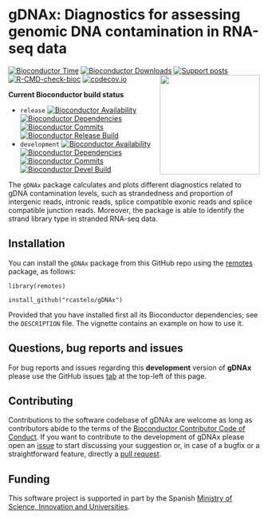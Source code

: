 # gDNAx: Diagnostics for assessing genomic DNA contamination in RNA-seq data

[![Bioconductor Time](https://bioconductor.org/shields/years-in-bioc/gDNAx.svg)](https://bioconductor.org/packages/release/bioc/html/gDNAx.html "How long has been gDNAx in a release of Bioconductor")
[![Bioconductor Downloads](https://bioconductor.org/shields/downloads/release/gDNAx.svg)](https://bioconductor.org/packages/stats/bioc/gDNAx/ "Ranking by number of downloads. A lower number means the package is downloaded more frequently. Determined within a package type (software, experiment, annotation, workflow) and uses the number of distinct IPs for the last 12 months.")
[![Support posts](https://bioconductor.org/shields/posts/gDNAx.svg)](https://support.bioconductor.org/t/gDNAx/ "Support site activity on gDNAx, last 6 months: answered posts/total posts.")
[![R-CMD-check-bioc](https://github.com/rcastelo/gDNAx/workflows/R-CMD-check-bioc/badge.svg)](https://github.com/rcastelo/gDNAx/actions?query=workflow%3AR-CMD-check-bioc)
[![codecov.io](https://codecov.io/github/rcastelo/gDNAx/coverage.svg?branch=devel)](https://app.codecov.io/github/rcastelo/gDNAx?branch=devel)
<img align="right" src="https://raw.githubusercontent.com/Bioconductor/BiocStickers/master/gDNAx/gDNAx.png" height="200"/>

**Current Bioconductor build status**
- `release` [![Bioconductor Availability](https://bioconductor.org/shields/availability/release/gDNAx.svg)](https://bioconductor.org/packages/release/bioc/html/gDNAx.html#archives "Whether gDNAx release is available on all platforms")
[![Bioconductor Dependencies](https://bioconductor.org/shields/dependencies/release/gDNAx.svg)](https://bioconductor.org/packages/release/bioc/html/gDNAx.html#since "Number of recursive dependencies needed to install package")
[![Bioconductor Commits](https://bioconductor.org/shields/lastcommit/release/bioc/gDNAx.svg)](https://bioconductor.org/checkResults/release/bioc-LATEST/gDNAx "Time since last commit, possible values: today, < 1 week, < 1 month, < 3 months, since release, before release")
[![Bioconductor Release Build](https://bioconductor.org/shields/build/release/bioc/gDNAx.svg)](https://bioconductor.org/checkResults/release/bioc-LATEST/gDNAx/ "Bioconductor release build")
- `development` [![Bioconductor Availability](https://bioconductor.org/shields/availability/devel/gDNAx.svg)](https://bioconductor.org/packages/devel/bioc/html/gDNAx.html#archives "Whether gDNAx devel is available on all platforms")
[![Bioconductor Dependencies](https://bioconductor.org/shields/dependencies/devel/gDNAx.svg)](https://bioconductor.org/packages/devel/bioc/html/gDNAx.html#since "Number of recursive dependencies needed to install package")
[![Bioconductor Commits](https://bioconductor.org/shields/lastcommit/devel/bioc/gDNAx.svg)](https://bioconductor.org/checkResults/devel/bioc-LATEST/gDNAx "Time since last commit, possible values: today, < 1 week, < 1 month, < 3 months, since release, before release")
[![Bioconductor Devel Build](https://bioconductor.org/shields/build/devel/bioc/gDNAx.svg)](https://bioconductor.org/checkResults/devel/bioc-LATEST/gDNAx/ "Bioconductor devel build")

The `gDNAx` package calculates and plots different diagnostics related to gDNA
contamination levels, such as strandedness and proportion of intergenic reads,
intronic reads, splice compatible exonic reads and splice compatible junction
reads. Moreover, the package is able to identify the strand library type in
stranded RNA-seq data.

## Installation

You can install the `gDNAx` package from this GitHub repo using
the [remotes](https://cran.r-project.org/package=remotes) package, as follows:

```
library(remotes)

install_github("rcastelo/gDNAx")
```

Provided that you have installed first all its Bioconductor dependencies;
see the `DESCRIPTION` file. The vignette contains an example on how to use it.

## Questions, bug reports and issues

For bug reports and issues regarding this __development__ version of **gDNAx**
please use the GitHub issues [tab](https://github.com/functionalgenomics/gDNAx/issues)
at the top-left of this page.

## Contributing

Contributions to the software codebase of gDNAx are welcome as long as contributors
abide to the terms of the 
[Bioconductor Contributor Code of Conduct](https://bioconductor.org/about/code-of-conduct).
If you want to contribute to the development of gDNAx please open an
[issue](https://github.com/functionalgenomics/gDNAx/issues) to start discussing
your suggestion or, in case of a bugfix or a straightforward feature, directly a
[pull request](https://github.com/functionalgenomics/gDNAx/pulls).

## Funding

This software project is supported in part by the Spanish
[Ministry of Science, Innovation and Universities](https://www.ciencia.gob.es).
